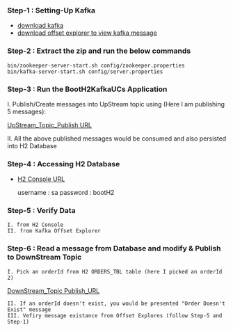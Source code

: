 ### Step-1  : Setting-Up Kafka

* [download kafka](https://kafka.apache.org/downloads)
* [download offset explorer to view kafka message](https://www.kafkatool.com/)

### Step-2  : Extract the zip and run the below commands

    bin/zookeeper-server-start.sh config/zookeeper.properties
    bin/kafka-server-start.sh config/server.properties

### Step-3  : Run the BootH2KafkaUCs Application

I. Publish/Create messages into UpStream topic using (Here I am publishing 5 messages):

[UpStream_Topic_Publish URL](http://localhost:8080/upstream/publish/5/)

II. All the above published messages would be consumed and also persisted into H2 Database

### Step-4  : Accessing H2 Database

* [H2 Console URL](http://localhost:8080/h2-console)

  username : sa password : bootH2

### Step-5  : Verify Data

    I. from H2 Console
    II. from Kafka Offset Explorer

### Step-6  : Read a message from Database and modify & Publish to DownStream Topic

    I. Pick an orderId from H2 ORDERS_TBL table (here I picked an orderId 2)

[DownStream_Topic Publish_URL](http://localhost:8080/downstream/publish/2)

    II. If an orderId doesn't exist, you would be presented "Order Doesn't Exist" message
    III. Vefiry message existance from Offset Explores (follow Step-5 and Step-1)